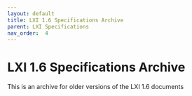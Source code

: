 ```yaml
---
layout: default
title: LXI 1.6 Specifications Archive
parent: LXI Specifications
nav_order:  4
---
```

# LXI 1.6 Specifications Archive

This is an archive for older versions of the LXI 1.6 documents

  
